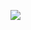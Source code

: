 [![](http://img.youtube.com/vi/86h_szdAjnw/0.jpg)](https://www.youtube.com/watch?v=86h_szdAjnw&list=PLb6UbFXBdbCrvdXVgY_3jp5swtvW24fYv&index=1)
